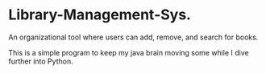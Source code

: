 # Library-Management-Sys.
An organizational tool where users can add, remove, and search for books. 

This is a simple program to keep my java brain moving some while I dive further into Python. 
